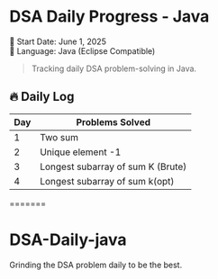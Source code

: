 
# DSA Daily Progress - Java

📅 Start Date: June 1, 2025  
🔧 Language: Java (Eclipse Compatible)

> Tracking daily DSA problem-solving in Java.

## 🔥 Daily Log

| Day | Problems Solved             |
|-----|-----------------------------|
| 1   |  Two sum                    |
| 2   | Unique element -1
| 3   | Longest subarray of sum K (Brute) |
| 4   | Longest subarray of sum k(opt)    |
=======
# DSA-Daily-java
Grinding the DSA problem daily to be the best.


